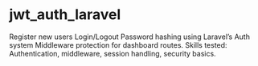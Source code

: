 # jwt_auth_laravel
Register new users  Login/Logout  Password hashing using Laravel’s Auth system  Middleware protection for dashboard routes. Skills tested: Authentication, middleware, session handling, security basics.
